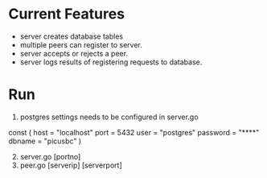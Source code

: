 # Current Features
  - server creates database tables
  - multiple peers can register to server.
  - server accepts or rejects a peer.
  - server logs results of registering requests to database.

# Run
1. postgres settings needs to be configured in server.go

const (
	host     = "localhost"
	port     = 5432
	user     = "postgres"
	password = "****"
	dbname   = "picusbc"
)

2. server.go [portno]
3. peer.go [serverip] [serverport] 
